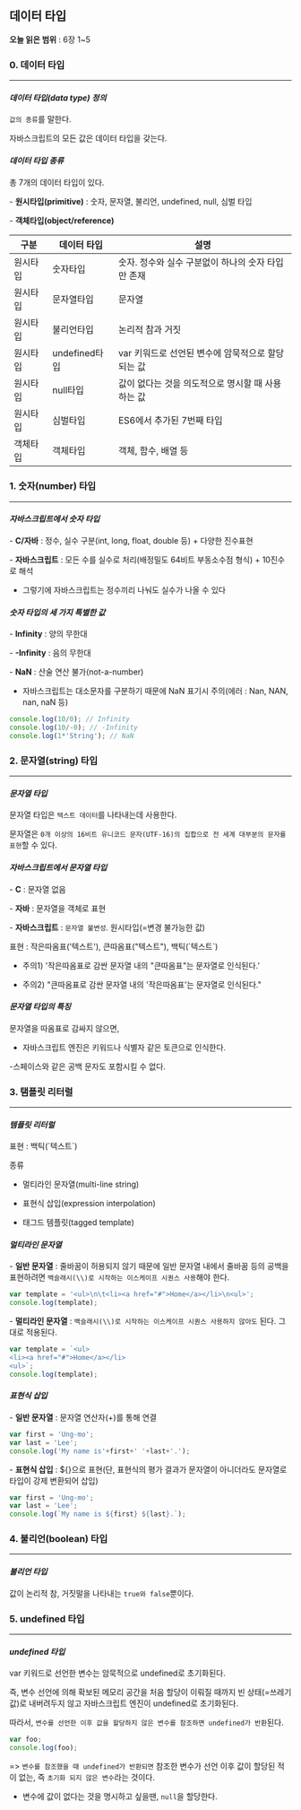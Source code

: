 ## 데이터 타입

**오늘 읽은 범위** : 6장 1~5

### 0. 데이터 타입

---

#### _데이터 타입(data type) 정의_

`값의 종류`를 말한다.

자바스크립트의 모든 값은 데이터 타입을 갖는다.

#### _데이터 타입 종류_

총 7개의 데이터 타입이 있다.

\- **원시타입(primitive)** : 숫자, 문자열, 불리언, undefined, null, 심벌 타입

\- **객체타입(object/reference)**

| 구분     | 데이터 타입   | 설명                                               |
| -------- | ------------- | -------------------------------------------------- |
| 원시타입 | 숫자타입      | 숫자. 정수와 실수 구분없이 하나의 숫자 타입만 존재 |
| 원시타입 | 문자열타입    | 문자열                                             |
| 원시타입 | 불리언타입    | 논리적 참과 거짓                                   |
| 원시타입 | undefined타입 | var 키워드로 선언된 변수에 암묵적으로 할당되는 값  |
| 원시타입 | null타입      | 값이 없다는 것을 의도적으로 명시할 때 사용하는 값  |
| 원시타입 | 심벌타입      | ES6에서 추가된 7번째 타입                          |
| 객체타입 | 객체타입      | 객체, 함수, 배열 등                                |

### 1. 숫자(number) 타입

---

#### _자바스크립트에서 숫자 타입_

\- **C/자바** : 정수, 실수 구분(int, long, float, double 등) + 다양한 진수표현

\- **자바스크립트** : 모든 수를 실수로 처리(배정밀도 64비트 부동소수점 형식) + 10진수로 해석

- 그렇기에 자바스크립트는 정수끼리 나눠도 실수가 나올 수 있다

#### _숫자 타입의 세 가지 특별한 값_

\- **Infinity** : 양의 무한대

\- **-Infinity** : 음의 무한대

\- **NaN** : 산술 연산 불가(not-a-number)

- 자바스크립트는 대소문자를 구분하기 때문에 NaN 표기시 주의(에러 : Nan, NAN, nan, naN 등)

```JavaScript
console.log(10/0); // Infinity
console.log(10/-0); // -Infinity
console.log(1*'String'); // NaN
```

### 2. 문자열(string) 타입

---

#### _문자열 타입_

문자열 타입은 `텍스트 데이터`를 나타내는데 사용한다.

문자열은 `0개 이상의 16비트 유니코드 문자(UTF-16)의 집합으로 전 세계 대부분의 문자를 표현`할 수 있다.

#### _자바스크립트에서 문자열 타입_

\- **C** : 문자열 없음

\- **자바** : 문자열을 객체로 표현

\- **자바스크립트** : `문자열 불변성`. 원시타입(=변경 불가능한 값)

표현 : 작은따옴표('텍스트'), 큰따옴표("텍스트"), 백틱(\`텍스트\`)

- 주의1) '작은따옴표로 감싼 문자열 내의 "큰따옴표"는 문자열로 인식된다.'

- 주의2) "큰따옴표로 감싼 문자열 내의 '작은따옴표'는 문자열로 인식된다."

#### _문자열 타입의 특징_

문자열을 따옴표로 감싸지 않으면,

- 자바스크립트 엔진은 키워드나 식별자 같은 토큰으로 인식한다.

-스페이스와 같은 공백 문자도 포함시킬 수 없다.

### 3. 탬플릿 리터럴

---

#### _템플릿 리터럴_

표현 : 백틱(\`텍스트\`)

종류

- 멀티라인 문자열(multi-line string)

- 표현식 삽입(expression interpolation)

- 태그드 템플릿(tagged template)

#### _멀티라인 문자열_

\- **일반 문자열** : 줄바꿈이 허용되지 않기 때문에 일반 문자열 내에서 줄바꿈 등의 공백을 표현하려면 `백슬래시(\\)로 시작하는 이스케이프 시퀀스 사용`해야 한다.

```JavaScript
var template = '<ul>\n\t<li><a href="#">Home</a></li>\n<ul>';
console.log(template);
```

\- **멀티라인 문자열** : `백슬래시(\\)로 시작하는 이스케이프 시퀀스 사용하지 않아도` 된다. 그대로 적용된다.

```JavaScript
var template = `<ul>
<li><a href="#">Home</a></li>
<ul>`;
console.log(template);
```

#### _표현식 삽입_

\- **일반 문자열** : 문자열 연산자(+)를 통해 연결

```JavaScript
var first = 'Ung-mo';
var last = 'Lee';
console.log('My name is'+first+' '+last+'.');
```

\- **표현식 삽입** : ${}으로 표현(단, 표현식의 평가 결과가 문자열이 아니더라도 문자열로 타입이 강제 변환되어 삽입)

```JavaScript
var first = 'Ung-mo';
var last = 'Lee';
console.log(`My name is ${first} ${last}.`);
```

### 4. 불리언(boolean) 타입

---

#### _불리언 타입_

값이 논리적 참, 거짓말을 나타내는 `true와 false`뿐이다.

### 5. undefined 타입

---

#### _undefined 타입_

var 키워드로 선언한 변수는 암묵적으로 undefined로 초기화된다.

즉, 변수 선언에 의해 확보된 메모리 공간을 처음 할당이 이뤄질 때까지 빈 상태(=쓰레기값)로 내버려두지 않고 자바스크립트 엔진이 undefined로 초기화된다.

따라서, `변수를 선언한 이후 값을 할당하지 않은 변수를 참조하면 undefined가 반환`된다.

```JavaScript
var foo;
console.log(foo);
```

=> `변수를 참조했을 때 undefined가 반환되면` 참조한 변수가 선언 이후 값이 할당된 적이 없는, 즉 `초기화 되지 않은 변수`라는 것이다.

- 변수에 값이 없다는 것을 명시하고 싶을땐, `null`을 할당한다.
